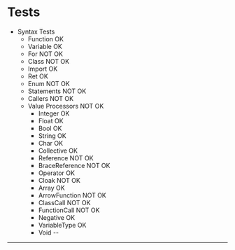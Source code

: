 # Tests

- Syntax Tests
  - Function           OK
  - Variable           OK
  - For              NOT OK
  - Class            NOT OK
  - Import             OK
  - Ret                OK
  - Enum             NOT OK
  - Statements       NOT OK
  - Callers          NOT OK
  - Value Processors NOT OK
    - Integer             OK
    - Float               OK
    - Bool                OK
    - String              OK
    - Char                OK  
    - Collective          OK
    - Reference         NOT OK
    - BraceReference    NOT OK
    - Operator            OK
    - Cloak             NOT OK
    - Array               OK
    - ArrowFunction     NOT OK
    - ClassCall         NOT OK
    - FunctionCall      NOT OK
    - Negative            OK
    - VariableType        OK
    - Void                --

---